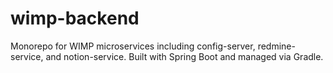 # wimp-backend
Monorepo for WIMP microservices including config-server, redmine-service, and notion-service. Built with Spring Boot and managed via Gradle.
